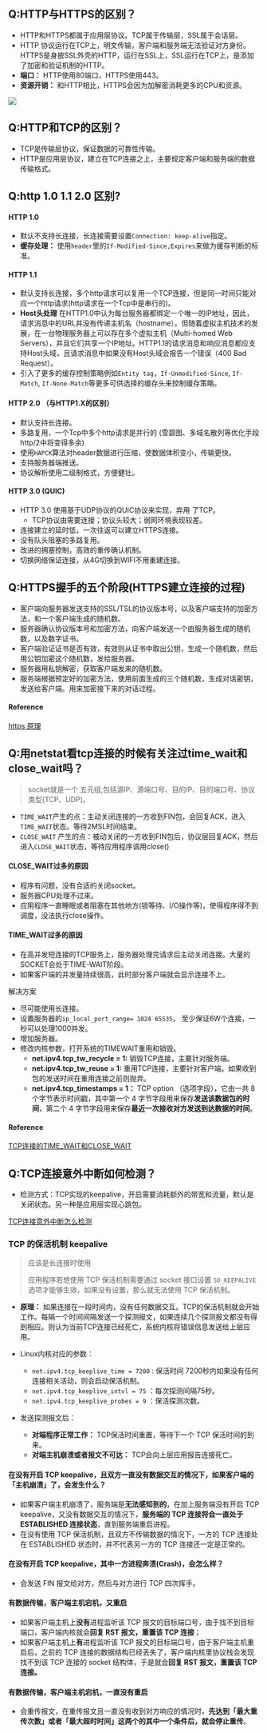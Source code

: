 ## Q:HTTP与HTTPS的区别？

- HTTP和HTTPS都属于应用层协议。TCP属于传输层，SSL属于会话层。
- HTTP 协议运行在TCP上，明文传输，客户端和服务端无法验证对方身份。HTTPS是身披SSL外壳的HTTP，运行在SSL上，SSL运行在TCP上，是添加了加密和验证机制的HTTP。
- **端口：** HTTP使用80端口，HTTPS使用443。
- **资源开销：** 和HTTP相比，HTTPS会因为加解密消耗更多的CPU和资源。

![](./static/164e529309f0fa33)



## Q:HTTP和TCP的区别？

- TCP是传输层协议，保证数据的可靠性传输。
- HTTP是应用层协议，建立在TCP连接之上，主要规定客户端和服务端的数据传输格式。



## Q:http 1.0 1.1 2.0 区别?

#### HTTP 1.0

- 默认不支持长连接，长连接需要设置`Connection: keep-alive`指定。
- **缓存处理：** 使用`header`里的`If-Modified-Since,Expires`来做为缓存判断的标准。

#### HTTP 1.1

- 默认支持长连接，多个http请求可以复用一个TCP连接，但是同一时间只能对应一个http请求(http请求在一个Tcp中是串行的)。
- **Host头处理** 在HTTP1.0中认为每台服务器都绑定一个唯一的IP地址，因此，请求消息中的URL并没有传递主机名（hostname）。但随着虚拟主机技术的发展，在一台物理服务器上可以存在多个虚拟主机（Multi-homed Web Servers），并且它们共享一个IP地址。HTTP1.1的请求消息和响应消息都应支持Host头域，且请求消息中如果没有Host头域会报告一个错误（400 Bad Request）。
- 引入了更多的缓存控制策略例如`Entity tag`，`If-Unmodified-Since`, `If-Match`, `If-None-Match`等更多可供选择的缓存头来控制缓存策略。

#### HTTP 2.0 （与HTTP1.X的区别）

- 默认支持长连接。
- 多路复用，一个Tcp中多个http请求是并行的 (雪碧图、多域名散列等优化手段http/2中将变得多余)
- 使用`HAPCK`算法对header数据进行压缩，使数据体积变小，传输更快。
- 支持服务器端推送。
- 协议解析使用二级制格式，方便健壮。

#### HTTP 3.0 (QUIC)

- HTTP 3.0 使用基于UDP协议的QUIC协议来实现，弃用 了TCP。
  - TCP协议由需要连接；协议头较大；弱网环境表现较差。
- 连接建立的延时低，一次往返可以建立HTTPS连接。
- 没有队头阻塞的多路复用。
- 改进的拥塞控制，高效的重传确认机制。
- 切换网络保证连接，从4G切换到WIFI不用重建连接。



## Q:HTTPS握手的五个阶段(HTTPS建立连接的过程)

- 客户端向服务器发送支持的SSL/TSL的协议版本号，以及客户端支持的加密方法，和一个客户端生成的随机数。
- 服务器确认协议版本号和加密方法，向客户端发送一个由服务器生成的随机数，以及数字证书。
- 客户端验证证书是否有效，有效则从证书中取出公钥，生成一个随机数，然后用公钥加密这个随机数，发给服务器。
- 服务器用私钥解密，获取客户端发来的随机数。
- 服务端根据预定好的加密方法，使用前面生成的三个随机数，生成对话密钥，发送给客户端。用来加密接下来的对话过程。

#### Reference

[https 原理](https://app.yinxiang.com/shard/s43/nl/13675070/cff50944-5c13-4ef9-8ca8-95de0d79d10a)



## Q:用netstat看tcp连接的时候有关注过time_wait和close_wait吗？

> socket就是一个 五元组,包括源IP、源端口号、目的IP、目的端口号、协议类型(TCP、UDP)。

- `TIME_WAIT`产生的点：主动关闭连接的一方收到FIN包，会回复ACK，进入`TIME_WAIT`状态。等待2MSL时间结束。
- `CLOSE_WAIT` 产生的点：被动关闭的一方收到FIN包后，协议层回复ACK，然后进入`CLOSE_WAIT`状态，等待应用程序调用close()



#### CLOSE_WAIT过多的原因

- 程序有问题，没有合适的关闭socket。
- 服务器CPU处理不过来。
- 应用程序一直睡眠或者阻塞在其他地方(锁等待、I/O操作等)，使得程序得不到调度，没法执行close操作。



#### TIME_WAIT过多的原因

- 在高并发短连接的TCP服务上，服务器处理完请求后主动关闭连接。大量的SOCKET会处于TIME-WAIT阶段。
- 如果客户端的并发量持续很高，此时部分客户端就会显示连接不上。

解决方案

- 尽可能使用长连接。
- 设置服务器的`ip_local_port_range= 1024 65535`， 至少保证6W个连接，一秒可以处理1000并发。 
- 增加服务器。
- 修改内核参数，打开系统的TIMEWAIT重用和销毁。
  - **net.ipv4.tcp_tw_recycle = 1:** 销毁TCP连接，主要针对服务端。
  - **net.ipv4.tcp_tw_reuse = 1:** 重用TCP连接，主要针对客户端。如果收到包的发送时间在重用连接之前则抛弃。
  - **net.ipv4.tcp_timestamps = 1：**  TCP option （选项字段），它由一共 8 个字节表示时间戳，其中第一个 4 字节字段用来保存**发送该数据包的时间**，第二个 4 字节字段用来保存**最近一次接收对方发送到达数据的时间**。



#### Reference

[TCP连接的TIME_WAIT和CLOSE_WAIT ](https://app.yinxiang.com/shard/s43/nl/13675070/092eb018-7063-4a88-9bdb-5a9fa96c6709)





## Q:TCP连接意外中断如何检测？

- 检测方式：TCP实现的keepalive，开启需要消耗额外的带宽和流量，默认是关闭状态。另一种是应用层实现心跳包。

[TCP连接意外中断怎么检测](https://blog.csdn.net/shayne000/article/details/95894135)



### TCP 的保活机制 keepalive

> 应该是长连接时使用
>
> 应用程序若想使用 TCP 保活机制需要通过 socket 接口设置 `SO_KEEPALIVE` 选项才能够生效，如果没有设置，那么就无法使用 TCP 保活机制。

- **原理：** 如果连接在一段时间内，没有任何数据交互。TCP的保活机制就会开始工作。每隔一个时间间隔发送一个探测报文，如果连续几个探测报文都没有得到相应。则认为当前TCP连接已经死亡，系统内核将错误信息发送给上层应用。
- Linux内核对应的参数：
  - `net.ipv4.tcp_keeplive_time = 7200` : 保活时间 7200秒内如果没有任何连接相关活动，则会启动保活机制。
  - `net.ipv4.tcp_keeplive_intvl = 75` ：每次探测间隔75秒。
  - `net.ipv4.tcp_keeplive_probes = 9` ：保活探测次数。

- 发送探测报文后：
  - **对端程序正常工作：** TCP保活时间重置，等待下一个 TCP 保活时间的到来。
  - **对端主机崩溃或者报文不可达：** TCP会向上层应用报告连接死亡。



#### 在没有开启 TCP keepalive，且双方一直没有数据交互的情况下，如果客户端的「主机崩溃」了，会发生什么？

- 如果客户端主机崩溃了，服务端是**无法感知到的**，在加上服务端没有开启 TCP keepalive，又没有数据交互的情况下，**服务端的 TCP 连接将会一直处于 ESTABLISHED 连接状态**，直到服务端重启进程。
- 在没有使用 TCP 保活机制，且双方不传输数据的情况下，一方的 TCP 连接处在 ESTABLISHED 状态时，并不代表另一方的 TCP 连接还一定是正常的。


#### 在没有开启 TCP keepalive，其中一方进程奔溃(Crash)，会怎么样？

-  会发送 FIN 报文给对方，然后与对方进行 TCP 四次挥手。



#### 有数据传输，客户端主机宕机，又重启

- 如果客户端主机上**没有**进程监听该 TCP 报文的目标端口号，由于找不到目标端口，客户端内核就会**回复 RST 报文，重置该 TCP 连接**；
- 如果客户端主机上**有**进程监听该 TCP 报文的目标端口号，由于客户端主机重启后，之前的 TCP 连接的数据结构已经丢失了，客户端内核里协议栈会发现找不到该 TCP 连接的 socket 结构体，于是就会**回复 RST 报文，重置该 TCP 连接。**

#### 有数据传输，客户端主机宕机，一直没有重启

- 会重传报文，在重传报文且一直没有收到对方响应的情况时，**先达到「最大重传次数」或者「最大超时时间」这两个的其中一个条件后，就会停止重传**。

